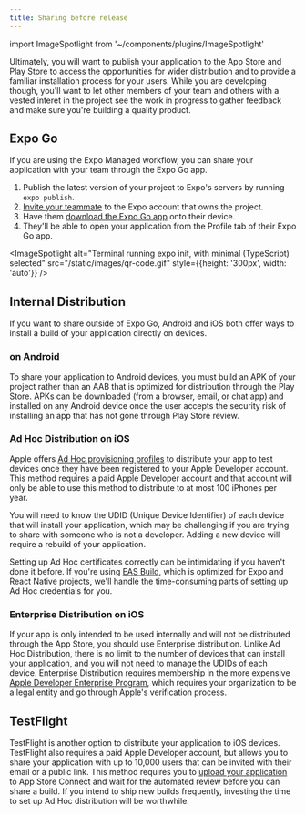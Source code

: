 ```yaml
---
title: Sharing before release
---
```


import ImageSpotlight from '~/components/plugins/ImageSpotlight'

Ultimately, you will want to publish your application to the App Store and Play Store to access the opportunities for wider distribution and to provide a familiar installation process for your users.  While you are developing though, you'll want to let other members of your team and others with a vested interet in the project see the work in progress to gather feedback and make sure you're building a quality product.

## Expo Go

If you are using the Expo Managed workflow, you can share your application with your team through the Expo Go app.

1. Publish the latest version of your project to Expo's servers by running `expo publish`.
2. [Invite your teammate](https://expo.io/[account]/[project]/settings/members) to the Expo account that owns the project.
3. Have them [download the Expo Go app](https://expo.io/expo-go) onto their device.
4. They'll be able to open your application from the Profile tab of their Expo Go app.

<ImageSpotlight alt="Terminal running expo init, with minimal (TypeScript) selected" src="/static/images/qr-code.gif" style={{height: '300px', width: 'auto'}} />

## Internal Distribution

If you want to share outside of Expo Go, Android and iOS both offer ways to install a build of your application directly on devices.

### on Android

To share your application to Android devices, you must build an APK of your project rather than an AAB that is optimized for distribution through the Play Store. APKs can be downloaded (from a browser, email, or chat app) and installed on any Android device once the user accepts the security risk of installing an app that has not gone through Play Store review.

### Ad Hoc Distribution on iOS

Apple offers [Ad Hoc provisioning profiles](https://help.apple.com/xcode/mac/current/#/dev7ccaf4d3c) to distribute your app to test devices once they have been registered to your Apple Developer account.  This method requires a paid Apple Developer account and that account will only be able to use this method to distribute to at most 100 iPhones per year.

You will need to know the UDID (Unique Device Identifier) of each device that will install your application, which may be challenging if you are trying to share with someone who is not a developer.  Adding a new device will require a rebuild of your application. 

Setting up Ad Hoc certificates correctly can be intimidating if you haven't done it before.  If you're using [EAS Build](build/internal-distribution.md), which is optimized for Expo and React Native projects, we'll handle the time-consuming parts of setting up Ad Hoc credentials for you.

### Enterprise Distribution on iOS

If your app is only intended to be used internally and will not be distributed through the App Store, you should use Enterprise distribution.  Unlike Ad Hoc Distribution, there is no limit to the number of devices that can install your application, and you will not need to manage the UDIDs of each device.  Enterprise Distribution requires membership in the more expensive [Apple Developer Enterprise Program](https://developer.apple.com/programs/enterprise/), which requires your organization to be a legal entity and go through Apple's verification process. 


## TestFlight

TestFlight is another option to distribute your application to iOS devices.  TestFlight also requires a paid Apple Developer account, but allows you to share your application with up to 10,000 users that can be invited with their email or a public link.  This method requires you to [upload your application](/submit/ios.md) to App Store Connect and wait for the automated review before you can share a build.  If you intend to ship new builds frequently, investing the time to set up Ad Hoc distribution will be worthwhile.
